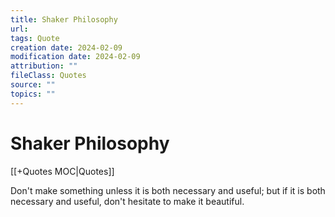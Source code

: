```yaml
---
title: Shaker Philosophy
url: 
tags: Quote
creation date: 2024-02-09
modification date: 2024-02-09
attribution: ""
fileClass: Quotes
source: ""
topics: ""
---
```


# Shaker Philosophy

[[+Quotes MOC|Quotes]]

Don't make something unless it is both necessary and useful; but if it is both necessary and useful, don't hesitate to make it beautiful.
